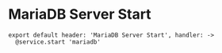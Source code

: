 
# MariaDB Server Start

    export default header: 'MariaDB Server Start', handler: ->
      @service.start 'mariadb'
